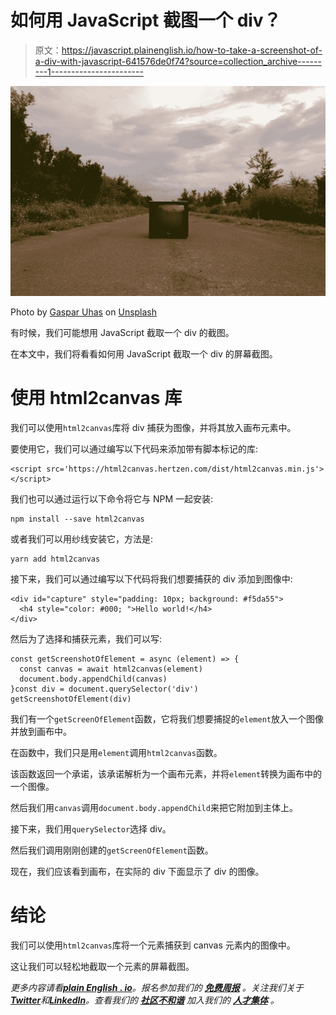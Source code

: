 # 如何用 JavaScript 截图一个 div？

> 原文：<https://javascript.plainenglish.io/how-to-take-a-screenshot-of-a-div-with-javascript-641576de0f74?source=collection_archive---------1----------------------->

![](img/04bb3cf29fb92ff2ebc561b1fabed965.png)

Photo by [Gaspar Uhas](https://unsplash.com/@gasparuhas?utm_source=medium&utm_medium=referral) on [Unsplash](https://unsplash.com?utm_source=medium&utm_medium=referral)

有时候，我们可能想用 JavaScript 截取一个 div 的截图。

在本文中，我们将看看如何用 JavaScript 截取一个 div 的屏幕截图。

# 使用 html2canvas 库

我们可以使用`html2canvas`库将 div 捕获为图像，并将其放入画布元素中。

要使用它，我们可以通过编写以下代码来添加带有脚本标记的库:

```
<script src='https://html2canvas.hertzen.com/dist/html2canvas.min.js'></script>
```

我们也可以通过运行以下命令将它与 NPM 一起安装:

```
npm install --save html2canvas
```

或者我们可以用纱线安装它，方法是:

```
yarn add html2canvas
```

接下来，我们可以通过编写以下代码将我们想要捕获的 div 添加到图像中:

```
<div id="capture" style="padding: 10px; background: #f5da55">
  <h4 style="color: #000; ">Hello world!</h4>
</div>
```

然后为了选择和捕获元素，我们可以写:

```
const getScreenshotOfElement = async (element) => {
  const canvas = await html2canvas(element)
  document.body.appendChild(canvas)
}const div = document.querySelector('div')
getScreenshotOfElement(div)
```

我们有一个`getScreenOfElement`函数，它将我们想要捕捉的`element`放入一个图像并放到画布中。

在函数中，我们只是用`element`调用`html2canvas`函数。

该函数返回一个承诺，该承诺解析为一个画布元素，并将`element`转换为画布中的一个图像。

然后我们用`canvas`调用`document.body.appendChild`来把它附加到主体上。

接下来，我们用`querySelector`选择 div。

然后我们调用刚刚创建的`getScreenOfElement`函数。

现在，我们应该看到画布，在实际的 div 下面显示了 div 的图像。

# 结论

我们可以使用`html2canvas`库将一个元素捕获到 canvas 元素内的图像中。

这让我们可以轻松地截取一个元素的屏幕截图。

*更多内容请看*[***plain English . io***](https://plainenglish.io/)*。报名参加我们的* [***免费周报***](http://newsletter.plainenglish.io/) *。关注我们关于*[***Twitter***](https://twitter.com/inPlainEngHQ)*和*[***LinkedIn***](https://www.linkedin.com/company/inplainenglish/)*。查看我们的* [***社区不和谐***](https://discord.gg/GtDtUAvyhW) *加入我们的* [***人才集体***](https://inplainenglish.pallet.com/talent/welcome) *。*